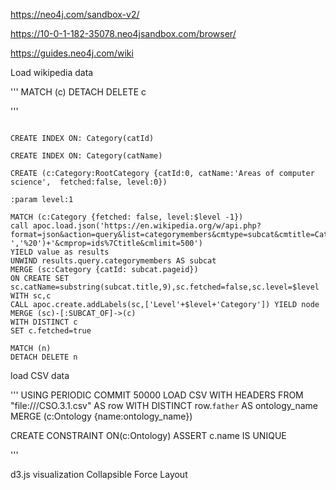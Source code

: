 https://neo4j.com/sandbox-v2/

https://10-0-1-182-35078.neo4jsandbox.com/browser/

https://guides.neo4j.com/wiki

Load wikipedia data

'''
MATCH (c) DETACH DELETE c

'''


```

CREATE INDEX ON: Category(catId)

CREATE INDEX ON: Category(catName)

CREATE (c:Category:RootCategory {catId:0, catName:'Areas of computer science',  fetched:false, level:0})

:param level:1

MATCH (c:Category {fetched: false, level:$level -1})
call apoc.load.json('https://en.wikipedia.org/w/api.php?format=json&action=query&list=categorymembers&cmtype=subcat&cmtitle=Category:'+replace(c.catName,' ','%20')+'&cmprop=ids%7Ctitle&cmlimit=500')
YIELD value	as results
UNWIND results.query.categorymembers AS subcat
MERGE (sc:Category {catId: subcat.pageid})
ON CREATE SET sc.catName=substring(subcat.title,9),sc.fetched=false,sc.level=$level
WITH sc,c
CALL apoc.create.addLabels(sc,['Level'+$level+'Category']) YIELD node
MERGE (sc)-[:SUBCAT_OF]->(c)
WITH DISTINCT c
SET c.fetched=true

MATCH (n)
DETACH DELETE n

```

load CSV data


'''
USING PERIODIC COMMIT 50000
LOAD CSV WITH HEADERS FROM "file:///CSO.3.1.csv" AS row
WITH DISTINCT row.`father` AS ontology_name
MERGE (c:Ontology {name:ontology_name})

CREATE CONSTRAINT ON(c:Ontology) ASSERT c.name IS UNIQUE

'''


d3.js visualization
Collapsible Force Layout